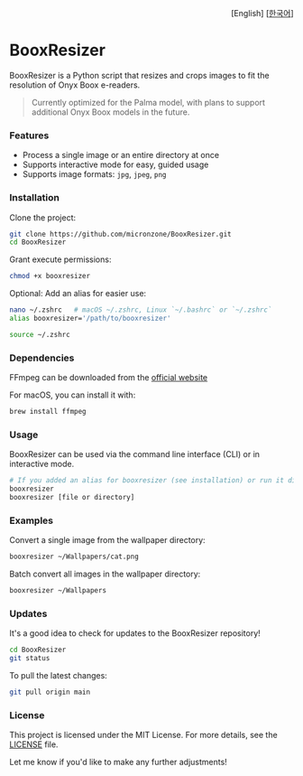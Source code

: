 <p align="right">
  [English]
  [<a href="README-ko.md">한국어</a>]
</p>

# BooxResizer

BooxResizer is a Python script that resizes and crops images to fit the resolution of Onyx Boox e-readers.

> Currently optimized for the Palma model, with plans to support additional Onyx Boox models in the future.

### Features

- Process a single image or an entire directory at once
- Supports interactive mode for easy, guided usage
- Supports image formats: `jpg`, `jpeg`, `png`

### Installation

Clone the project:

```bash
git clone https://github.com/micronzone/BooxResizer.git
cd BooxResizer
```

Grant execute permissions:
```bash
chmod +x booxresizer
```

Optional: Add an alias for easier use:

```bash
nano ~/.zshrc   # macOS ~/.zshrc, Linux `~/.bashrc` or `~/.zshrc`
alias booxresizer='/path/to/booxresizer'
```

```bash
source ~/.zshrc
```

### Dependencies

FFmpeg can be downloaded from the [official website](https://ffmpeg.org/download.html)

For macOS, you can install it with:
```bash
brew install ffmpeg
```

### Usage

BooxResizer can be used via the command line interface (CLI) or in interactive mode.

```bash
# If you added an alias for booxresizer (see installation) or run it directly from the BooxResizer directory:
booxresizer
booxresizer [file or directory]
```

### Examples

Convert a single image from the wallpaper directory:
```bash
booxresizer ~/Wallpapers/cat.png
```

Batch convert all images in the wallpaper directory:
```bash
booxresizer ~/Wallpapers
```

### Updates

It's a good idea to check for updates to the BooxResizer repository!

```sh
cd BooxResizer
git status
```

To pull the latest changes:

```sh
git pull origin main
```

### License

This project is licensed under the MIT License. For more details, see the [LICENSE](LICENSE) file.

Let me know if you'd like to make any further adjustments!